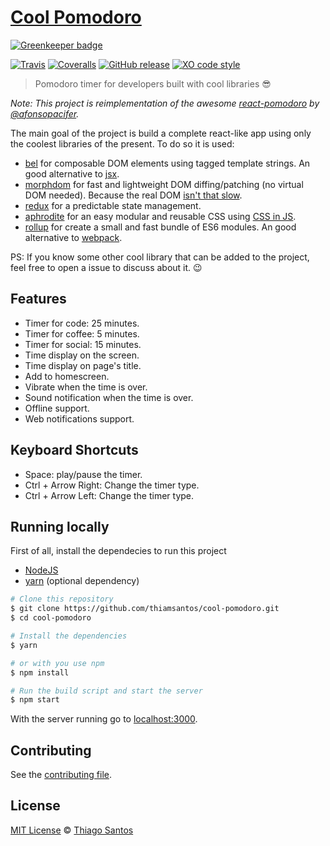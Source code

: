 # [Cool Pomodoro](https://thiamsantos.github.io/cool-pomodoro/)

[![Greenkeeper badge](https://badges.greenkeeper.io/thiamsantos/cool-pomodoro.svg)](https://greenkeeper.io/)

[![Travis](https://img.shields.io/travis/thiamsantos/cool-pomodoro.svg)](https://travis-ci.org/thiamsantos/cool-pomodoro)
[![Coveralls](https://img.shields.io/coveralls/thiamsantos/cool-pomodoro.svg)](https://coveralls.io/github/thiamsantos/cool-pomodoro?branch=master)
[![GitHub release](https://img.shields.io/github/release/thiamsantos/cool-pomodoro.svg)](https://github.com/thiamsantos/cool-pomodoro/releases/latest)
[![XO code style](https://img.shields.io/badge/code_style-XO-5ed9c7.svg)](https://github.com/sindresorhus/xo)

>Pomodoro timer for developers built with cool libraries :sunglasses:

*Note: This project is reimplementation of the awesome [react-pomodoro](https://github.com/afonsopacifer/react-pomodoro) by [@afonsopacifer](https://github.com/afonsopacifer).*

The main goal of the project is build a complete react-like app using only the coolest libraries of the present. To do so it is used:
- [bel](https://github.com/shama/bel) for composable DOM elements using tagged template strings. An good alternative to [jsx](https://facebook.github.io/react/docs/introducing-jsx.html).
- [morphdom](https://github.com/patrick-steele-idem/morphdom) for fast and lightweight DOM diffing/patching (no virtual DOM needed). Because the real DOM [isn't that slow](https://github.com/patrick-steele-idem/morphdom#isnt-the-dom-slow).
- [redux](https://github.com/reactjs/redux) for a predictable state management.
- [aphrodite](https://github.com/Khan/aphrodite) for an easy modular and reusable CSS using [CSS in JS](https://speakerdeck.com/vjeux/react-css-in-js).
- [rollup](http://rollupjs.org/) for create a small and fast bundle of ES6 modules. An good alternative to [webpack](https://webpack.js.org/).

PS: If you know some other cool library that can be added to the project, feel free to open a issue to discuss about it. :wink:

## Features
- Timer for code: 25 minutes.
- Timer for coffee: 5 minutes.
- Timer for social: 15 minutes.
- Time display on the screen.
- Time display on page's title.
- Add to homescreen.
- Vibrate when the time is over.
- Sound notification when the time is over.
- Offline support.
- Web notifications support.

## Keyboard Shortcuts
- Space: play/pause the timer.
- Ctrl + Arrow Right: Change the timer type.
- Ctrl + Arrow Left: Change the timer type.

## Running locally
First of all, install the dependecies to run this project
- [NodeJS](https://nodejs.org/en/)
- [yarn](https://yarnpkg.com/) (optional dependency)

```sh
# Clone this repository
$ git clone https://github.com/thiamsantos/cool-pomodoro.git
$ cd cool-pomodoro

# Install the dependencies
$ yarn

# or with you use npm
$ npm install

# Run the build script and start the server
$ npm start
```
With the server running go to [localhost:3000](http://localhost:3000).

## Contributing
See the [contributing file](CONTRIBUTING.md).

## License
[MIT License](LICENSE.md) &copy; [Thiago Santos](https://thiamsantos.github.io/)
